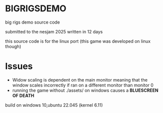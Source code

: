 # BIGRIGSDEMO
big rigs demo source code

submitted to the nesjam 2025 written in 12 days

this source code is for the linux port (this game was developed on linux though)

# Issues
- Widow scaling is dependent on the main monitor meaning that the window scales incorrectly if ran on a different monitor than monitor 0
- running the game without ./assets/ on windows causes a **BLUESCREEN OF DEATH**

build on windows 10,ubuntu 22.045 (kernel 6.11)
